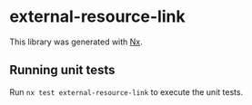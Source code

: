 # external-resource-link

This library was generated with [Nx](https://nx.dev).

## Running unit tests

Run `nx test external-resource-link` to execute the unit tests.
